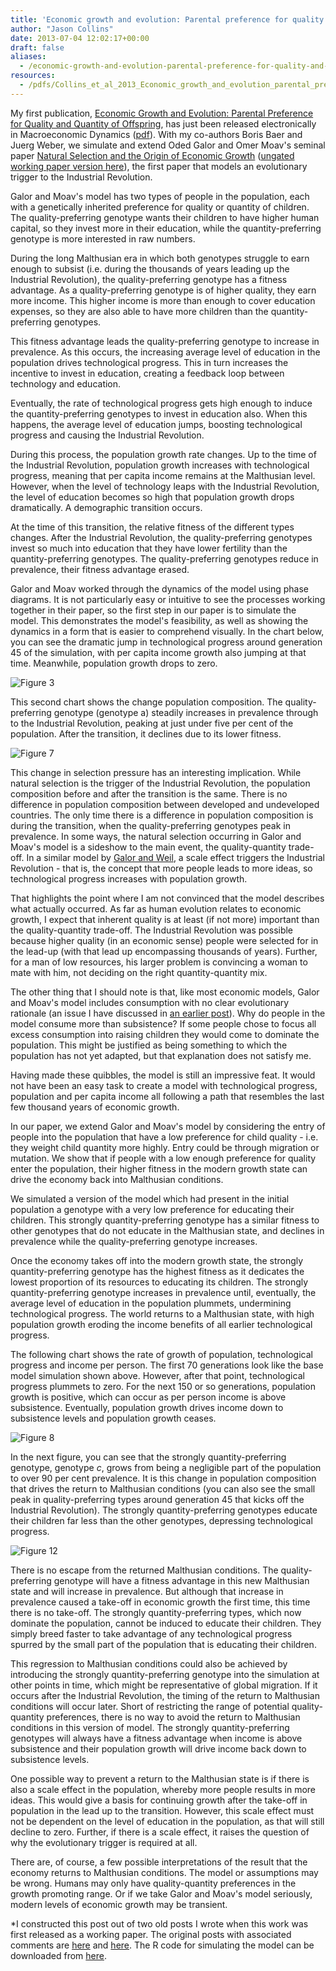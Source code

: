 ```yaml
---
title: 'Economic growth and evolution: Parental preference for quality and quantity of offspring'
author: "Jason Collins"
date: 2013-07-04 12:02:17+00:00
draft: false
aliases:
  - /economic-growth-and-evolution-parental-preference-for-quality-and-quantity-of-offspring
resources:
  - /pdfs/Collins_et_al_2013_Economic_growth_and_evolution_parental_preference_for_quality_and_quantity_of_offspring.pdf
---
```


My first publication, [Economic Growth and Evolution: Parental Preference for Quality and Quantity of Offspring](https://doi.org/10.1017/S1365100513000163), has just been released electronically in Macroeconomic Dynamics ([pdf](/pdfs/Collins_et_al_2013_Economic_growth_and_evolution_parental_preference_for_quality_and_quantity_of_offspring.pdf)). With my co-authors Boris Baer and Juerg Weber, we simulate and extend Oded Galor and Omer Moav's seminal paper [Natural Selection and the Origin of Economic Growth](https://doi.org/10.1162/003355302320935007) ([ungated working paper version here](http://papers.ssrn.com/sol3/papers.cfm?abstract_id=246300)), the first paper that models an evolutionary trigger to the Industrial Revolution.

Galor and Moav's model has two types of people in the population, each with a genetically inherited preference for quality or quantity of children. The quality-preferring genotype wants their children to have higher human capital, so they invest more in their education, while the quantity-preferring genotype is more interested in raw numbers.

During the long Malthusian era in which both genotypes struggle to earn enough to subsist (i.e. during the thousands of years leading up the Industrial Revolution), the quality-preferring genotype has a fitness advantage. As a quality-preferring genotype is of higher quality, they earn more income. This higher income is more than enough to cover education expenses, so they are also able to have more children than the quantity-preferring genotypes.

This fitness advantage leads the quality-preferring genotype to increase in prevalence. As this occurs, the increasing average level of education in the population drives technological progress. This in turn increases the incentive to invest in education, creating a feedback loop between technology and education.

Eventually, the rate of technological progress gets high enough to induce the quantity-preferring genotypes to invest in education also. When this happens, the average level of education jumps, boosting technological progress and causing the Industrial Revolution.

During this process, the population growth rate changes. Up to the time of the Industrial Revolution, population growth increases with technological progress, meaning that per capita income remains at the Malthusian level. However, when the level of technology leaps with the Industrial Revolution, the level of education becomes so high that population growth drops dramatically. A demographic transition occurs.

At the time of this transition, the relative fitness of the different types changes. After the Industrial Revolution, the quality-preferring genotypes invest so much into education that they have lower fertility than the quantity-preferring genotypes. The quality-preferring genotypes reduce in prevalence, their fitness advantage erased.

Galor and Moav worked through the dynamics of the model using phase diagrams. It is not particularly easy or intuitive to see the processes working together in their paper, so the first step in our paper is to simulate the model. This demonstrates the model's feasibility, as well as showing the dynamics in a form that is easier to comprehend visually. In the chart below, you can see the dramatic jump in technological progress around generation 45 of the simulation, with per capita income growth also jumping at that time. Meanwhile, population growth drops to zero.

![Figure 3](img/2013-07-04-economic-growth-and-evolution-parental-preference-for-quality-and-quantity-of-offspring/figure-3.jpg)

This second chart shows the change population composition. The quality-preferring genotype (genotype a) steadily increases in prevalence through to the Industrial Revolution, peaking at just under five per cent of the population. After the transition, it declines due to its lower fitness.

![Figure 7](img/2013-07-04-economic-growth-and-evolution-parental-preference-for-quality-and-quantity-of-offspring/figure-7.jpg)

This change in selection pressure has an interesting implication. While natural selection is the trigger of the Industrial Revolution, the population composition before and after the transition is the same. There is no difference in population composition between developed and undeveloped countries. The only time there is a difference in population composition is during the transition, when the quality-preferring genotypes peak in prevalence. In some ways, the natural selection occurring in Galor and Moav's model is a sideshow to the main event, the quality-quantity trade-off. In a similar model by [Galor and Weil](http://www.jstor.org/stable/117309), a scale effect triggers the Industrial Revolution - that is, the concept that more people leads to more ideas, so technological progress increases with population growth.

That highlights the point where I am not convinced that the model describes what actually occurred. As far as human evolution relates to economic growth, I expect that inherent quality is at least (if not more) important than the quality-quantity trade-off. The Industrial Revolution was possible because higher quality (in an economic sense) people were selected for in the lead-up (with that lead up encompassing thousands of years). Further, for a man of low resources, his larger problem is convincing a woman to mate with him, not deciding on the right quantity-quantity mix.

The other thing that I should note is that, like most economic models, Galor and Moav's model includes consumption with no clear evolutionary rationale (an issue I have discussed in [an earlier post](../2011/04/consumption-and-fitness/)). Why do people in the model consume more than subsistence? If some people chose to focus all excess consumption into raising children they would come to dominate the population. This might be justified as being something to which the population has not yet adapted, but that explanation does not satisfy me.

Having made these quibbles, the model is still an impressive feat. It would not have been an easy task to create a model with technological progress, population and per capita income all following a path that resembles the last few thousand years of economic growth.

In our paper, we extend Galor and Moav's model by considering the entry of people into the population that have a low preference for child quality - i.e. they weight child quantity more highly. Entry could be through migration or mutation. We show that if people with a low enough preference for quality enter the population, their higher fitness in the modern growth state can drive the economy back into Malthusian conditions.

We simulated a version of the model which had present in the initial population a genotype with a very low preference for educating their children. This strongly quantity-preferring genotype has a similar fitness to other genotypes that do not educate in the Malthusian state, and declines in prevalence while the quality-preferring genotype increases.

Once the economy takes off into the modern growth state, the strongly quantity-preferring genotype has the highest fitness as it dedicates the lowest proportion of its resources to educating its children. The strongly quantity-preferring genotype increases in prevalence until, eventually, the average level of education in the population plummets, undermining technological progress. The world returns to a Malthusian state, with high population growth eroding the income benefits of all earlier technological progress.

The following chart shows the rate of growth of population, technological progress and income per person. The first 70 generations look like the base model simulation shown above. However, after that point, technological progress plummets to zero. For the next 150 or so generations, population growth is positive, which can occur as per person income is above subsistence. Eventually, population growth drives income down to subsistence levels and population growth ceases.

![Figure 8](img/2013-07-04-economic-growth-and-evolution-parental-preference-for-quality-and-quantity-of-offspring/figure-8.jpg)

In the next figure, you can see that the strongly quantity-preferring genotype, genotype _c_, grows from being a negligible part of the population to over 90 per cent prevalence. It is this change in population composition that drives the return to Malthusian conditions (you can also see the small peak in quality-preferring types around generation 45 that kicks off the Industrial Revolution). The strongly quantity-preferring genotypes educate their children far less than the other genotypes, depressing technological progress.

![Figure 12](img/2013-07-04-economic-growth-and-evolution-parental-preference-for-quality-and-quantity-of-offspring/figure-12.jpg)

There is no escape from the returned Malthusian conditions. The quality-preferring genotype will have a fitness advantage in this new Malthusian state and will increase in prevalence. But although that increase in prevalence caused a take-off in economic growth the first time, this time there is no take-off. The strongly quantity-preferring types, which now dominate the population, cannot be induced to educate their children. They simply breed faster to take advantage of any technological progress spurred by the small part of the population that is educating their children.

This regression to Malthusian conditions could also be achieved by introducing the strongly quantity-preferring genotype into the simulation at other points in time, which might be representative of global migration. If it occurs after the Industrial Revolution, the timing of the return to Malthusian conditions will occur later. Short of restricting the range of potential quality-quantity preferences, there is no way to avoid the return to Malthusian conditions in this version of model. The strongly quantity-preferring genotypes will always have a fitness advantage when income is above subsistence and their population growth will drive income back down to subsistence levels.

One possible way to prevent a return to the Malthusian state is if there is also a scale effect in the population, whereby more people results in more ideas. This would give a basis for continuing growth after the take-off in population in the lead up to the transition. However, this scale effect must not be dependent on the level of education in the population, as that will still decline to zero. Further, if there is a scale effect, it raises the question of why the evolutionary trigger is required at all.

There are, of course, a few possible interpretations of the result that the economy returns to Malthusian conditions. The model or assumptions may be wrong. Humans may only have quality-quantity preferences in the growth promoting range. Or if we take Galor and Moav's model seriously, modern levels of economic growth may be transient.

*I constructed this post out of two old posts I wrote when this work was first released as a working paper. The original posts with associated comments are [here](natural-selection-and-economic-growth) and [here](natural-selection-and-the-collapse-of-economic-growth). The R code for simulating the model can be downloaded from [here](https://github.com/jasonacollins/quantity_and_quality).
